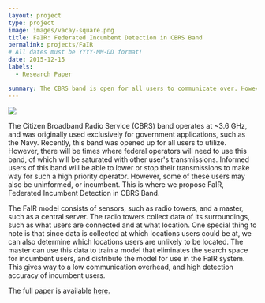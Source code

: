 ```yaml
---
layout: project
type: project
image: images/vacay-square.png
title: FaIR: Federated Incumbent Detection in CBRS Band
permalink: projects/FaIR
# All dates must be YYYY-MM-DD format!
date: 2015-12-15
labels:
  - Research Paper

summary: The CBRS band is open for all users to communicate over. However, when a high priority user needs to use this channel, other users would interfere with the priority user's usage of the channel. We propose FaIR, which when requested, determines all non-priority users on the band and lowers their transmission to an acceptable rate.
---
```


<img class="ui medium right floated rounded image" src="../images/vacay-home-page.png">

The Citizen Broadband Radio Service (CBRS) band operates at ~3.6 GHz, and was originally used exclusively for government applications, such as the Navy. Recently, this band was opened up for all users to utilize. However, there will be times where federal operators will need to use this band, of which will be saturated with other user's transmissions. Informed users of this band will be able to lower or stop their transmissions to make way for such a high priority operator. However, some of these users may also be uninformed, or incumbent. This is where we propose FaIR, Federated Incumbent Detection in CBRS Band.

The FaIR model consists of sensors, such as radio towers, and a master, such as a central server. The radio towers collect data of its surroundings, such as what users are connected and at what location. One special thing to note is that since data is collected at which locations users could be at, we can also determine which locations users are unlikely to be located. The master can use this data to train a model that eliminates the search space for incumbent users, and distribute the model for use in the FaIR system. This gives way to a low communication overhead, and high detection accuracy of incumbent users.

The full paper is available [here.](https://ieeexplore.ieee.org/document/8935736)
